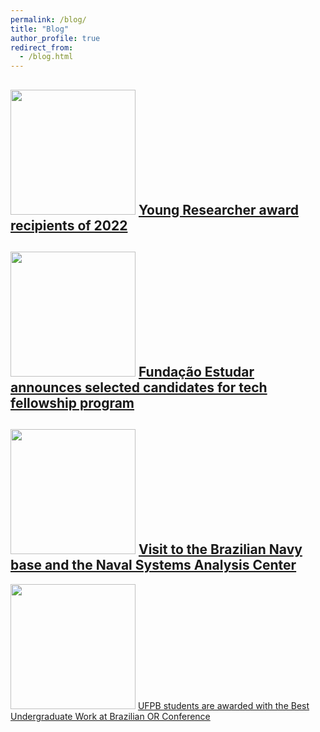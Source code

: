 ```yaml
---
permalink: /blog/
title: "Blog"
author_profile: true
redirect_from:
  - /blog.html
---
```


<img src="enic.png" width="200"/> [Young Researcher award recipients of 2022](http://www.ccen.ufpb.br/ccen/contents/noticias/trabalhos-premiados-do-xxx-encontro-de-iniciacao-cientifica-via-propesq-ccen-ufpb)
---

<img src="techfellow.png" width="200"/> [Fundação Estudar announces selected candidates for tech fellowship program](https://www.opovo.com.br/noticias/tecnologia/opovotecnologia/2022/09/10291358-fundacao-estudar-anuncia-agraciados-de-programa-focado-em-tecnologia.html)
---

<img src="casnav.jpeg" width="200"/> [Visit to the Brazilian Navy base and the Naval Systems Analysis Center](https://www.marinha.mil.br/casnav/?q=node/175)
---

<img src="sbpo.jpeg" width="200"/> [UFPB students are awarded with the Best Undergraduate Work at Brazilian OR Conference](https://www.ufpb.br/ufpb/contents/noticias/alunos-da-ufpb-ganham-premio-de-iniciacao-cientifica-em-simposio-de-pesquisa-operacional)
